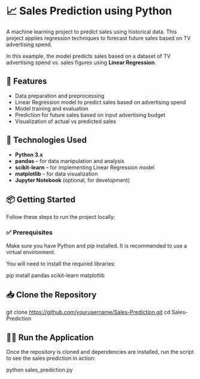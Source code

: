 # 📈 Sales Prediction using Python

A machine learning project to predict sales using historical data. This project applies regression techniques to forecast future sales based on TV advertising spend.

In this example, the model predicts sales based on a dataset of TV advertising spend vs. sales figures using **Linear Regression**.

## 🚀 Features

- Data preparation and preprocessing
- Linear Regression model to predict sales based on advertising spend
- Model training and evaluation
- Prediction for future sales based on input advertising budget
- Visualization of actual vs predicted sales

## 🧠 Technologies Used

- **Python 3.x**
- **pandas** – for data manipulation and analysis
- **scikit-learn** – for implementing Linear Regression model
- **matplotlib** – for data visualization
- **Jupyter Notebook** (optional, for development)

## 📦 Getting Started

Follow these steps to run the project locally:

### ✅ Prerequisites

Make sure you have Python and pip installed. It is recommended to use a virtual environment.

You will need to install the required libraries:

pip install pandas scikit-learn matplotlib


## 📥 Clone the Repository

git clone https://github.com/yourusername/Sales-Prediction.git
cd Sales-Prediction

## 🏃‍♂️ Run the Application

Once the repository is cloned and dependencies are installed, run the script to see the sales prediction in action:

python sales_prediction.py